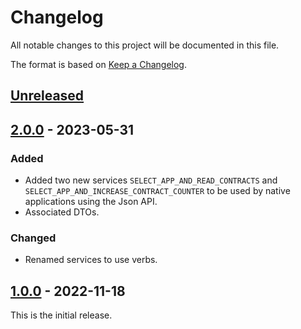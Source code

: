 # Changelog
All notable changes to this project will be documented in this file.

The format is based on [Keep a Changelog](https://keepachangelog.com/en/1.0.0/).

## [Unreleased]

## [2.0.0] - 2023-05-31
### Added
- Added two new services `SELECT_APP_AND_READ_CONTRACTS` and `SELECT_APP_AND_INCREASE_CONTRACT_COUNTER` to be used by
native applications using the Json API.
- Associated DTOs.
### Changed
- Renamed services to use verbs.

## [1.0.0] - 2022-11-18
This is the initial release.

[Unreleased]: https://github.com/calypsonet/keyple-demo-common-lib/compare/2.0.0...HEAD
[2.0.0]: https://github.com/calypsonet/keyple-demo-common-lib/compare/1.0.0...2.0.0
[1.0.0]: https://github.com/calypsonet/keyple-demo-common-lib/releases/tag/1.0.0